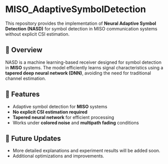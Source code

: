 # MISO_AdaptiveSymbolDetection

This repository provides the implementation of **Neural Adaptive Symbol Detection (NASD)** for symbol detection in MISO communication systems without explicit CSI estimation.  

## 🚀 Overview  
NASD is a machine learning-based receiver designed for symbol detection in **MISO** systems. The model efficiently learns signal characteristics using a **tapered deep neural network (DNN)**, avoiding the need for traditional channel estimation.  

## 📌 Features  
- Adaptive symbol detection for **MISO** systems  
- **No explicit CSI estimation required**  
- **Tapered neural network** for efficient processing  
- Works under **colored noise** and **multipath fading** conditions


## 🔄 Future Updates

- More detailed explanations and experiment results will be added soon.
- Additional optimizations and improvements.
